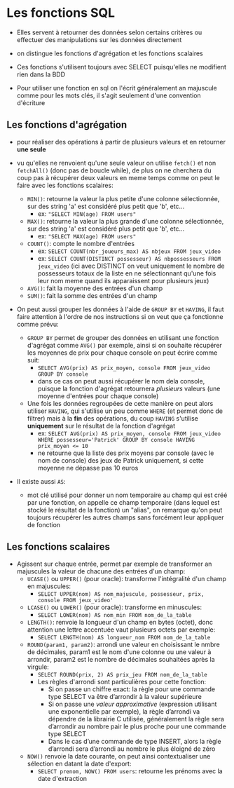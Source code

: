 # Les fonctions SQL
+ Elles servent à retourner des données selon certains critères ou effectuer des manipulations sur les données directement

+ on distingue les fonctions d'agrégation et les fonctions scalaires

+ Ces fonctions s'utilisent toujours avec SELECT puisqu'elles ne modifient rien dans la BDD

+ Pour utiliser une fonction en sql on l'écrit généralement an majuscule comme pour les mots clés, il s'agit seulement d'une convention d'écriture

## Les **fonctions d'agrégation**
+ pour réaliser des opérations à partir de plusieurs valeurs et en retourner **une seule**
+ vu qu'elles ne renvoient qu'une seule valeur on utilise ``fetch()`` et non ``fetchAll()`` (donc pas de boucle while), de plus on ne cherchera du coup pas à récupérer deux valeurs en meme temps comme on peut le faire avec les fonctions scalaires:
    - ``MIN()``: retourne la valeur la plus petite d'une colonne sélectionnée, sur des string 'a' est considéré plus petit que 'b', etc...
        + ex: ``"SELECT MIN(age) FROM users"``
    - ``MAX()``: retourne la valeur la plus grande d'une colonne sélectionnée, sur des string 'a' est considéré plus petit que 'b', etc...
        + ex: ``"SELECT MAX(age) FROM users"``
    - ``COUNT()``: compte le nombre d'entrées
        + ex: ``SELECT COUNT(nbr_joueurs_max) AS nbjeux FROM jeux_video``
        + ex: ``SELECT COUNT(DISTINCT possesseur) AS nbpossesseurs FROM jeux_video`` (ici avec DISTINCT on veut uniquement le nombre de possesseurs totaux de la liste en ne sélectionnant qu'une fois leur nom meme quand ils apparaissent pour plusieurs jeux)
    - ``AVG()``: fait la moyenne des entrées d'un champ 
    - ``SUM()``: fait la somme des entrées d'un champ 
       
+ On peut aussi grouper les données à l'aide de ``GROUP BY`` et ``HAVING``, il faut faire attention à l'ordre de nos instructions si on veut que ça fonctionne comme prévu:
    - ``GROUP BY`` permet de grouper des données en utilisant une fonction d'agrégat comme ``AVG()``  par exemple, ainsi si on souhaite récupérer les moyennes de prix pour chaque console on peut écrire comme suit:
        + ``SELECT AVG(prix) AS prix_moyen, console FROM jeux_video GROUP BY console`` 
        + dans ce cas on peut aussi récupérer le nom dela console, puisque la fonction d'agrégat retournera *plusieurs* valeurs (une moyenne d'entrées pour chaque console)
    - Une fois les données regroupées de cette manière on peut alors utiliser ``HAVING``, qui s'utilise un peu comme ``WHERE`` (et permet donc de filtrer) mais à la **fin** des opérations, du coup ``HAVING`` s'utilise **uniquement** sur le résultat de la fonction d'agrégat 
        + ex: ``SELECT AVG(prix) AS prix_moyen, console FROM jeux_video WHERE possesseur='Patrick' GROUP BY console HAVING prix_moyen <= 10``
        + ne retourne que la liste des prix moyens par console (avec le nom de console) des jeux de Patrick uniquement, si cette moyenne ne dépasse pas 10 euros

+ Il existe aussi ``AS``: 
    - mot clé utilisé pour donner un nom temporaire au champ qui est créé par une fonction, on appelle ce champ temporaire (dans lequel est stocké le résultat de la fonction) un "alias", on remarque qu'on peut toujours récupérer les autres champs sans forcément leur appliquer de fonction    

## Les **fonctions scalaires**
+ Agissent sur chaque entrée, permet par exemple de transformer an majuscules la valeur de chacune des entrées d'un champ:
    - ``UCASE()`` ou ``UPPER()`` (pour oracle): transforme l'intégralité d'un champ en majuscules:
        + ``SELECT UPPER(nom) AS nom_majuscule, possesseur, prix, console FROM jeux_video'``
    - ``LCASE()`` ou ``LOWER()`` (pour oracle): transforme en minuscules: 
        + ``SELECT LOWER(nom) AS nom_min FROM nom_de_la_table``
    - ``LENGTH()``: renvoie la longueur d'un champ en bytes (octet), donc attention une lettre accentuée vaut plusieurs octets par exemple: 
        + ``SELECT LENGTH(nom) AS longueur_nom FROM nom_de_la_table``
    - ``ROUND(param1, param2)``: arrondi une valeur en choisissant le nmbre de décimales, param1 est le nom d'une colonne ou une valeur à arrondir, param2 est le nombre de décimales souhaitées après la virgule:
        + ``SELECT ROUND(prix, 2) AS prix_jeu FROM nom_de_la_table``
        + Les règles d'arrondi sont particulières pour cette fonction:
            - Si on passe un chiffre exact: la règle pour une commande type SELECT va être d’arrondir à la valeur supérieure
            - Si on passe une *valeur approximative* (expression utilisant une exponentielle par exemple), la règle d’arrondi va dépendre de la librairie C utilisée, généralement la règle sera d’arrondir au nombre pair le plus proche pour une commande type SELECT
            - Dans le cas d’une commande de type INSERT, alors la règle d’arrondi sera d’arrondi au nombre le plus éloigné de zéro
    - ``NOW()`` renvoie la date courante, on peut ainsi contextualiser une sélection en datant la date d'export:
        + ``SELECT prenom, NOW() FROM users``: retourne les prénoms avec la date d'extraction
